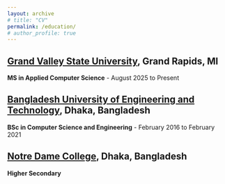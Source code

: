 ```yaml
---
layout: archive
# title: "CV"
permalink: /education/
# author_profile: true
---
```



## [Grand Valley State University](https://www.gvsu.edu/), Grand Rapids, MI
**MS in Applied Computer Science** - August 2025 to Present


## [Bangladesh University of Engineering and Technology](https://www.buet.ac.bd/web/), Dhaka, Bangladesh
**BSc in Computer Science and Engineering** - February 2016 to February 2021


## [Notre Dame College](https://www.ndc.edu.bd/), Dhaka, Bangladesh
**Higher Secondary**